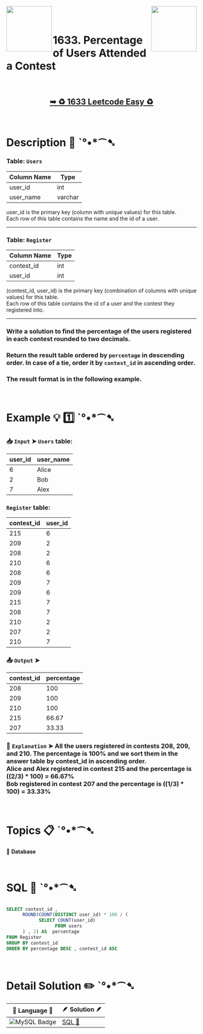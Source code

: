 
[<img align="left" src ="https://github.com/user-attachments/assets/c5e05cce-05ba-4f7d-8cea-67dc1112ab98" width = "120px" />](https://github.com/Prakhar-002/LEETCODE/tree/main/%F0%9F%93%9A%20Study%20%F0%9F%8E%A7%20Plan%20%F0%9F%91%A8%F0%9F%8F%BB%E2%80%8D%F0%9F%92%BB/%F0%9F%93%A6%20SQL%2050%20-%20%F0%9F%8C%BD%20Crack%20SQL%20Interview/%F0%9F%94%AC%20Examine%20Thoroughly%20%F0%9F%A7%AC/03%20Basic%20Aggregate%20Functions/Day%20%E2%9E%BA%2017%20%F0%9F%8C%BD%201075.%20Project%20Employees%20I)
[<img align="right" src ="https://github.com/user-attachments/assets/6614aa7c-a424-4349-b963-2111d9e9aa0d" width = "120px" />](https://github.com/Prakhar-002/LEETCODE/tree/main/%F0%9F%93%9A%20Study%20%F0%9F%8E%A7%20Plan%20%F0%9F%91%A8%F0%9F%8F%BB%E2%80%8D%F0%9F%92%BB/%F0%9F%93%A6%20SQL%2050%20-%20%F0%9F%8C%BD%20Crack%20SQL%20Interview/%F0%9F%94%AC%20Examine%20Thoroughly%20%F0%9F%A7%AC/03%20Basic%20Aggregate%20Functions/Day%20%E2%9E%BA%2019%20%F0%9F%8C%BD%201211.%20Queries%20Quality%20and%20Percentage)

</br>
</br>

# 1633. Percentage of Users Attended a Contest

</br>

<h2 align="center"> 

<a href="https://leetcode.com/problems/percentage-of-users-attended-a-contest/description/?envType=study-plan-v2&envId=top-sql-50"><strong>➥ ♻️ 1633 Leetcode Easy ♻️ </strong></a>
</h2>

</br>

# Description 📜 ˋ°•*⁀➷

### Table: `Users`

| Column Name | Type    |
|-------------|---------|
| user_id     | int     |
| user_name   | varchar |

user_id is the primary key (column with unique values) for this table.</br>
Each row of this table contains the name and the id of a user.

---

### Table: `Register`

| Column Name | Type    |
|-------------|---------|
| contest_id  | int     |
| user_id     | int     |

(contest_id, user_id) is the primary key (combination of columns with unique values) for this table.</br>
Each row of this table contains the id of a user and the contest they registered into.

---

### Write a solution to find the percentage of the users registered in each contest rounded to two decimals.

### Return the result table ordered by `percentage` in descending order. In case of a tie, order it by `contest_id` in ascending order.

### The result format is in the following example.

</br>

# Example 💡 1️⃣ ˋ°•*⁀➷

  ### 📥 `Input`  ➤ `Users` table:

| user_id | user_name |
| ------- | --------- |
| 6       | Alice     |
| 2       | Bob       |
| 7       | Alex      |

### `Register` table:

| contest_id | user_id |
| ---------- | ------- |
| 215        | 6       |
| 209        | 2       |
| 208        | 2       |
| 210        | 6       |
| 208        | 6       |
| 209        | 7       |
| 209        | 6       |
| 215        | 7       |
| 208        | 7       |
| 210        | 2       |
| 207        | 2       |
| 210        | 7       |

  ### 📤 `Output`  ➤

| contest_id | percentage |
| ---------- | ---------- |
| 208        | 100        |
| 209        | 100        |
| 210        | 100        |
| 215        | 66.67      |
| 207        | 33.33      |

  ### 🔦 `Explanation`  ➤ All the users registered in contests 208, 209, and 210. The percentage is 100% and we sort them in the answer table by contest_id in ascending order.</br> Alice and Alex registered in contest 215 and the percentage is ((2/3) * 100) = 66.67%</br> Bob registered in contest 207 and the percentage is ((1/3) * 100) = 33.33%

</br>

# Topics 📋 ˋ°•*⁀➷

🔸 **Database**  </br>

</br>

# SQL 🕍 ˋ°•*⁀➷

```sql

SELECT contest_id ,
      ROUND(COUNT(DISTINCT user_id) * 100 / (
            SELECT COUNT(user_id)
                  FROM users
      ) , 2) AS  percentage
FROM Register
GROUP BY contest_id 
ORDER BY percentage DESC , contest_id ASC

```

</br>

# Detail Solution ✏️ ˋ°•*⁀➷

| 📒 Language 📒  | 🪶 Solution 🪶 |
| ------------- | ------------- |
|  ![MySQL Badge](https://img.shields.io/badge/MySQL-4479A1?logo=mysql&logoColor=fff&style=for-the-badge)  | [SQL 🕍](https://github.com/Prakhar-002/LEETCODE/blob/main/%F0%9F%93%9A%20Study%20%F0%9F%8E%A7%20Plan%20%F0%9F%91%A8%F0%9F%8F%BB%E2%80%8D%F0%9F%92%BB/%F0%9F%93%A6%20SQL%2050%20-%20%F0%9F%8C%BD%20Crack%20SQL%20Interview/%F0%9F%94%AC%20Examine%20Thoroughly%20%F0%9F%A7%AC/03%20Basic%20Aggregate%20Functions/Day%20%E2%9E%BA%2018%20%F0%9F%8C%BD%201633.%20Percentage%20of%20Users%20Attended%20a%20Contest/%F0%9F%95%8D%20SQL%20-%201633.%20Percentage%20of%20Users%20At.sql) |